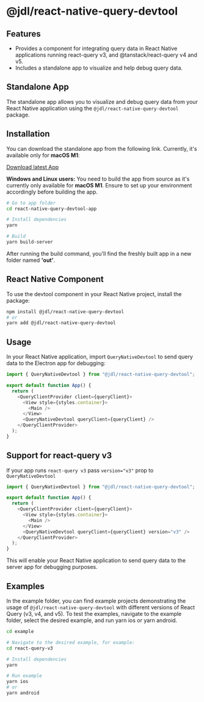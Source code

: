 # @jdl/react-native-query-devtool

## Features

- Provides a component for integrating query data in React Native applications running react-query v3, and @tanstack/react-query v4 and v5.
- Includes a standalone app to visualize and help debug query data.

## Standalone App

The standalone app allows you to visualize and debug query data from your React Native application using the `@jdl/react-native-query-devtool` package.

## Installation

You can download the standalone app from the following link. Currently, it's available only for **macOS M1**:

[Download latest App](https://github.com/jossydeleon/react-native-query-devtool-monorepo/releases)

**Windows and Linux users:** You need to build the app from source as it's currently only available for **macOS M1**. Ensure to set up your environment accordingly before building the app.

```bash
# Go to app folder
cd react-native-query-devtool-app

# Install dependencies
yarn

# Build
yarn build-server
```

After running the build command, you'll find the freshly built app in a new folder named **'out'**.

## React Native Component

To use the devtool component in your React Native project, install the package:

```bash
npm install @jdl/react-native-query-devtool
# or
yarn add @jdl/react-native-query-devtool
```

## Usage

In your React Native application, import `QueryNativeDevtool` to send query data to the Electron app for debugging:

```javascript
import { QueryNativeDevtool } from "@jdl/react-native-query-devtool";

export default function App() {
  return (
    <QueryClientProvider client={queryClient}>
      <View style={styles.container}>
        <Main />
      </View>
      <QueryNativeDevtool queryClient={queryClient} />
    </QueryClientProvider>
  );
}
```

## Support for react-query v3

If your app runs `react-query v3` pass `version="v3"` prop to `QueryNativeDevtool`

```javascript
import { QueryNativeDevtool } from "@jdl/react-native-query-devtool";

export default function App() {
  return (
    <QueryClientProvider client={queryClient}>
      <View style={styles.container}>
        <Main />
      </View>
      <QueryNativeDevtool queryClient={queryClient} version="v3" />
    </QueryClientProvider>
  );
}
```

This will enable your React Native application to send query data to the server app for debugging purposes.

## Examples

In the example folder, you can find example projects demonstrating the usage of `@jdl/react-native-query-devtool` with different versions of React Query (v3, v4, and v5). To test the examples, navigate to the example folder, select the desired example, and run yarn ios or yarn android.

```bash
cd example

# Navigate to the desired example, for example:
cd react-query-v3

# Install dependencies
yarn

# Run example
yarn ios
# or
yarn android
```

